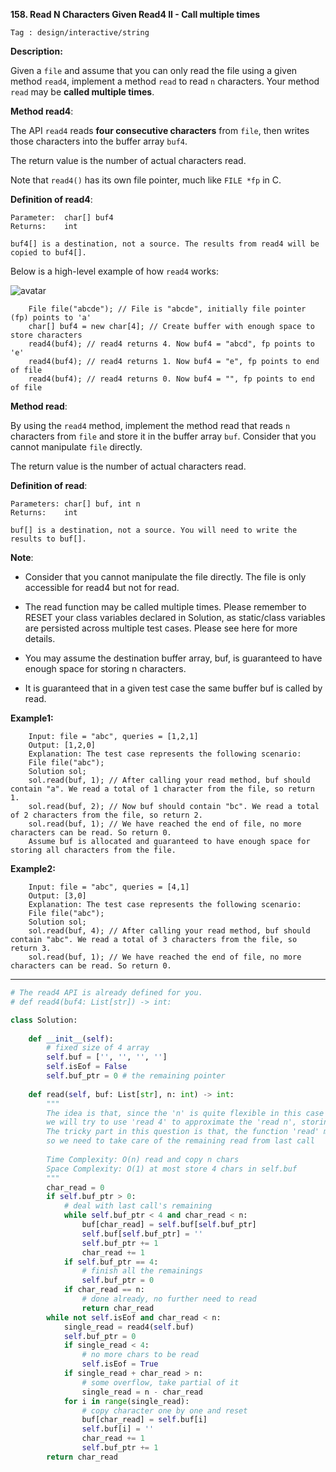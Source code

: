 **158. Read N Characters Given Read4 II - Call multiple times**

```Tag : design/interactive/string```

**Description:**

Given a ```file``` and assume that you can only read the file using a given method ```read4```, implement a method ```read``` to read ```n``` characters. Your method ```read``` may be **called multiple times**.

**Method read4**:

The API ```read4``` reads **four consecutive characters** from ```file```, then writes those characters into the buffer array ```buf4```.

The return value is the number of actual characters read.

Note that ```read4()``` has its own file pointer, much like ```FILE *fp``` in C.

**Definition of read4**:

    Parameter:  char[] buf4
    Returns:    int

	buf4[] is a destination, not a source. The results from read4 will be copied to buf4[].

Below is a high-level example of how ```read4``` works:

![avatar](Fig/158-instruction.png)

		File file("abcde"); // File is "abcde", initially file pointer (fp) points to 'a'
		char[] buf4 = new char[4]; // Create buffer with enough space to store characters
		read4(buf4); // read4 returns 4. Now buf4 = "abcd", fp points to 'e'
		read4(buf4); // read4 returns 1. Now buf4 = "e", fp points to end of file
		read4(buf4); // read4 returns 0. Now buf4 = "", fp points to end of file

**Method read**:

By using the ```read4``` method, implement the method read that reads ```n``` characters from ```file``` and store it in the buffer array ```buf```. Consider that you cannot manipulate ```file``` directly.

The return value is the number of actual characters read.

**Definition of read**:

    Parameters:	char[] buf, int n
    Returns:	int

	buf[] is a destination, not a source. You will need to write the results to buf[].


**Note**:

+ Consider that you cannot manipulate the file directly. The file is only accessible for read4 but not for read.

+ The read function may be called multiple times.
Please remember to RESET your class variables declared in Solution, as static/class variables are persisted across multiple test cases. Please see here for more details.

+ You may assume the destination buffer array, buf, is guaranteed to have enough space for storing n characters.

+ It is guaranteed that in a given test case the same buffer buf is called by read.

**Example1:**

		Input: file = "abc", queries = [1,2,1]
		Output: [1,2,0]
		Explanation: The test case represents the following scenario:
		File file("abc");
		Solution sol;
		sol.read(buf, 1); // After calling your read method, buf should contain "a". We read a total of 1 character from the file, so return 1.
		sol.read(buf, 2); // Now buf should contain "bc". We read a total of 2 characters from the file, so return 2.
		sol.read(buf, 1); // We have reached the end of file, no more characters can be read. So return 0.
		Assume buf is allocated and guaranteed to have enough space for storing all characters from the file.

**Example2:**

		Input: file = "abc", queries = [4,1]
		Output: [3,0]
		Explanation: The test case represents the following scenario:
		File file("abc");
		Solution sol;
		sol.read(buf, 4); // After calling your read method, buf should contain "abc". We read a total of 3 characters from the file, so return 3.
		sol.read(buf, 1); // We have reached the end of file, no more characters can be read. So return 0.

-----------

```python
# The read4 API is already defined for you.
# def read4(buf4: List[str]) -> int:

class Solution:
    
    def __init__(self):
        # fixed size of 4 array
        self.buf = ['', '', '', '']
        self.isEof = False
        self.buf_ptr = 0 # the remaining pointer
    
    def read(self, buf: List[str], n: int) -> int:
        """
        The idea is that, since the 'n' is quite flexible in this case
        we will try to use 'read 4' to approximate the 'read n', storing in another buffer
        The tricky part in this question is that, the function 'read' may be called multiple times
        so we need to take care of the remaining read from last call
        
        Time Complexity: O(n) read and copy n chars
        Space Complexity: O(1) at most store 4 chars in self.buf
        """
        char_read = 0
        if self.buf_ptr > 0:
            # deal with last call's remaining
            while self.buf_ptr < 4 and char_read < n:
                buf[char_read] = self.buf[self.buf_ptr]
                self.buf[self.buf_ptr] = ''
                self.buf_ptr += 1
                char_read += 1
            if self.buf_ptr == 4:
                # finish all the remainings
                self.buf_ptr = 0
            if char_read == n:
                # done already, no further need to read
                return char_read
        while not self.isEof and char_read < n:
            single_read = read4(self.buf)
            self.buf_ptr = 0
            if single_read < 4:
                # no more chars to be read
                self.isEof = True
            if single_read + char_read > n:
                # some overflow, take partial of it
                single_read = n - char_read
            for i in range(single_read):
                # copy character one by one and reset
                buf[char_read] = self.buf[i]
                self.buf[i] = ''
                char_read += 1
                self.buf_ptr += 1
        return char_read
```
